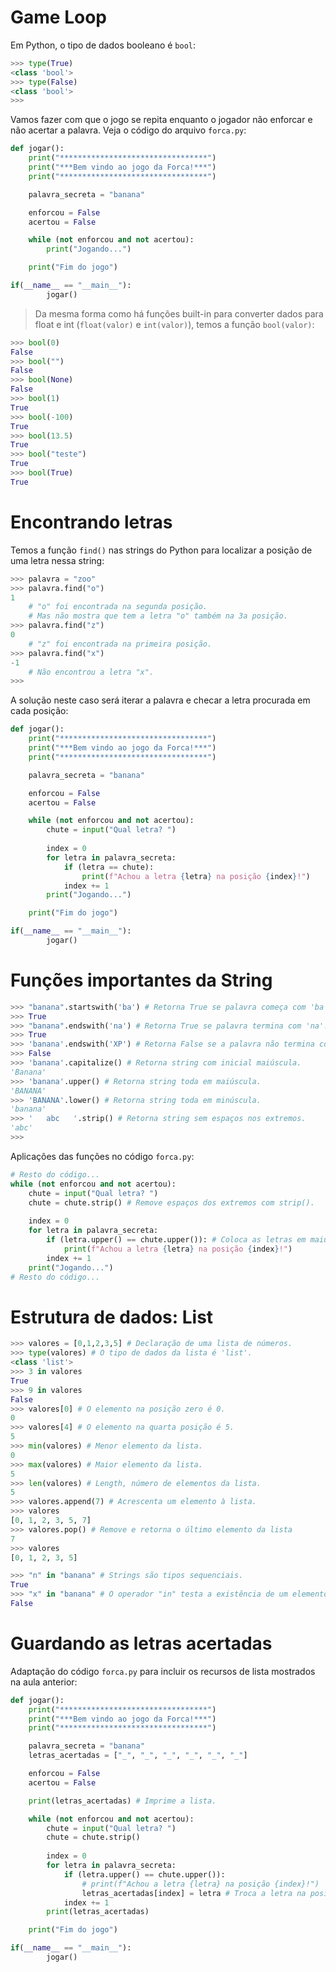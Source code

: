 # Game Loop
Em Python, o tipo de dados booleano é `bool`:

```python
>>> type(True) 
<class 'bool'>
>>> type(False) 
<class 'bool'>
>>>
```

Vamos fazer com que o jogo se repita enquanto o jogador não enforcar e não acertar a palavra. Veja o código do arquivo `forca.py`:

```python
def jogar():
    print("*********************************")
    print("***Bem vindo ao jogo da Forca!***")
    print("*********************************")

    palavra_secreta = "banana"

    enforcou = False
    acertou = False

    while (not enforcou and not acertou):
        print("Jogando...")

    print("Fim do jogo")

if(__name__ == "__main__"):
        jogar()
```

> Da mesma forma como há funções built-in para converter dados para float e int (`float(valor)` e `int(valor)`), temos a função `bool(valor)`:
```python
>>> bool(0)
False
>>> bool("")
False
>>> bool(None)
False
>>> bool(1)
True
>>> bool(-100)
True
>>> bool(13.5)
True
>>> bool("teste")
True
>>> bool(True)
True
```
# Encontrando letras
Temos a função `find()` nas strings do Python para localizar a posição de uma letra nessa string:

```python
>>> palavra = "zoo"
>>> palavra.find("o")
1 
    # "o" foi encontrada na segunda posição. 
    # Mas não mostra que tem a letra "o" também na 3a posição.
>>> palavra.find("z") 
0 
    # "z" foi encontrada na primeira posição.
>>> palavra.find("x") 
-1 
    # Não encontrou a letra "x".
>>>
```
A solução neste caso será iterar a palavra e checar a letra procurada em cada posição:

```python
def jogar():
    print("*********************************")
    print("***Bem vindo ao jogo da Forca!***")
    print("*********************************")

    palavra_secreta = "banana"

    enforcou = False
    acertou = False

    while (not enforcou and not acertou):
        chute = input("Qual letra? ")
        
        index = 0
        for letra in palavra_secreta:
            if (letra == chute):
                print(f"Achou a letra {letra} na posição {index}!")
            index += 1
        print("Jogando...")

    print("Fim do jogo")

if(__name__ == "__main__"):
        jogar()
```
# Funções importantes da String
```python
>>> "banana".startswith('ba') # Retorna True se palavra começa com 'ba'.
>>> True
>>> "banana".endswith('na') # Retorna True se palavra termina com 'na'.
>>> True
>>> 'banana'.endswith('XP') # Retorna False se a palavra não termina com 'XP'.
>>> False
>>> 'banana'.capitalize() # Retorna string com inicial maiúscula.
'Banana'
>>> 'banana'.upper() # Retorna string toda em maiúscula.
'BANANA'
>>> 'BANANA'.lower() # Retorna string toda em minúscula.
'banana'
>>> '   abc   '.strip() # Retorna string sem espaços nos extremos.
'abc'
>>>
```

Aplicações das funções no código `forca.py`:
```python
# Resto do código...
while (not enforcou and not acertou):
    chute = input("Qual letra? ")
    chute = chute.strip() # Remove espaços dos extremos com strip().
    
    index = 0
    for letra in palavra_secreta:
        if (letra.upper() == chute.upper()): # Coloca as letras em maiúsculas.
            print(f"Achou a letra {letra} na posição {index}!")
        index += 1
    print("Jogando...")
# Resto do código...
```

# Estrutura de dados: List
```python
>>> valores = [0,1,2,3,5] # Declaração de uma lista de números.
>>> type(valores) # O tipo de dados da lista é 'list'.
<class 'list'>
>>> 3 in valores
True
>>> 9 in valores
False
>>> valores[0] # O elemento na posição zero é 0.
0
>>> valores[4] # O elemento na quarta posição é 5.
5
>>> min(valores) # Menor elemento da lista.
0
>>> max(valores) # Maior elemento da lista.
5
>>> len(valores) # Length, número de elementos da lista.
5
>>> valores.append(7) # Acrescenta um elemento à lista.
>>> valores
[0, 1, 2, 3, 5, 7]
>>> valores.pop() # Remove e retorna o último elemento da lista
7
>>> valores
[0, 1, 2, 3, 5]

>>> "n" in "banana" # Strings são tipos sequenciais.
True
>>> "x" in "banana" # O operador "in" testa a existência de um elemento em uma sequência.
False

```

# Guardando as letras acertadas
Adaptação do código `forca.py` para incluir os recursos de lista mostrados na aula anterior:
```python
def jogar():
    print("*********************************")
    print("***Bem vindo ao jogo da Forca!***")
    print("*********************************")

    palavra_secreta = "banana"
    letras_acertadas = ["_", "_", "_", "_", "_", "_"]

    enforcou = False
    acertou = False

    print(letras_acertadas) # Imprime a lista.

    while (not enforcou and not acertou):
        chute = input("Qual letra? ")
        chute = chute.strip()
        
        index = 0
        for letra in palavra_secreta:
            if (letra.upper() == chute.upper()):
                # print(f"Achou a letra {letra} na posição {index}!")
                letras_acertadas[index] = letra # Troca a letra na posição atual.
            index += 1
        print(letras_acertadas)

    print("Fim do jogo")

if(__name__ == "__main__"):
        jogar()
```
